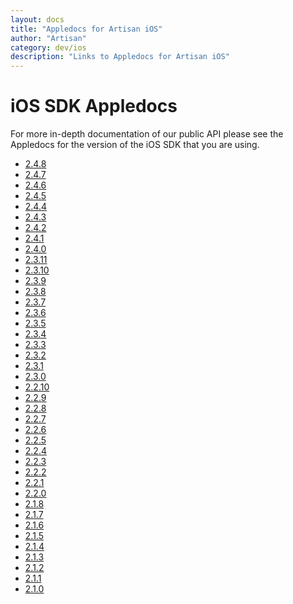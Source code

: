```yaml
---
layout: docs
title: "Appledocs for Artisan iOS"
author: "Artisan"
category: dev/ios
description: "Links to Appledocs for Artisan iOS"
---
```


# iOS SDK Appledocs

For more in-depth documentation of our public API please see the Appledocs for the version of the iOS SDK that you are using.

* <a target="_blank" href="/ios/appledoc/2_4_8">2.4.8</a>
* <a target="_blank" href="/ios/appledoc/2_4_7">2.4.7</a>
* <a target="_blank" href="/ios/appledoc/2_4_6">2.4.6</a>
* <a target="_blank" href="/ios/appledoc/2_4_5">2.4.5</a>
* <a target="_blank" href="/ios/appledoc/2_4_4">2.4.4</a>
* <a target="_blank" href="/ios/appledoc/2_4_3">2.4.3</a>
* <a target="_blank" href="/ios/appledoc/2_4_2">2.4.2</a>
* <a target="_blank" href="/ios/appledoc/2_4_1">2.4.1</a>
* <a target="_blank" href="/ios/appledoc/2_4_0">2.4.0</a>
* <a target="_blank" href="/ios/appledoc/2_3_11">2.3.11</a>
* <a target="_blank" href="/ios/appledoc/2_3_10">2.3.10</a>
* <a target="_blank" href="/ios/appledoc/2_3_9">2.3.9</a>
* <a target="_blank" href="/ios/appledoc/2_3_8">2.3.8</a>
* <a target="_blank" href="/ios/appledoc/2_3_7">2.3.7</a>
* <a target="_blank" href="/ios/appledoc/2_3_6">2.3.6</a>
* <a target="_blank" href="/ios/appledoc/2_3_5">2.3.5</a>
* <a target="_blank" href="/ios/appledoc/2_3_4">2.3.4</a>
* <a target="_blank" href="/ios/appledoc/2_3_3">2.3.3</a>
* <a target="_blank" href="/ios/appledoc/2_3_2">2.3.2</a>
* <a target="_blank" href="/ios/appledoc/2_3_1">2.3.1</a>
* <a target="_blank" href="/ios/appledoc/2_3_0">2.3.0</a>
* <a target="_blank" href="/ios/appledoc/2_2_10">2.2.10</a>
* <a target="_blank" href="/ios/appledoc/2_2_9">2.2.9</a>
* <a target="_blank" href="/ios/appledoc/2_2_8">2.2.8</a>
* <a target="_blank" href="/ios/appledoc/2_2_7">2.2.7</a>
* <a target="_blank" href="/ios/appledoc/2_2_6">2.2.6</a>
* <a target="_blank" href="/ios/appledoc/2_2_5">2.2.5</a>
* <a target="_blank" href="/ios/appledoc/2_2_4">2.2.4</a>
* <a target="_blank" href="/ios/appledoc/2_2_3">2.2.3</a>
* <a target="_blank" href="/ios/appledoc/2_2_2">2.2.2</a>
* <a target="_blank" href="/ios/appledoc/2_2_1">2.2.1</a>
* <a target="_blank" href="/ios/appledoc/2_2_0">2.2.0</a>
* <a target="_blank" href="/ios/appledoc/2_1_8">2.1.8</a>
* <a target="_blank" href="/ios/appledoc/2_1_7">2.1.7</a>
* <a target="_blank" href="/ios/appledoc/2_1_6">2.1.6</a>
* <a target="_blank" href="/ios/appledoc/2_1_5">2.1.5</a>
* <a target="_blank" href="/ios/appledoc/2_1_4">2.1.4</a>
* <a target="_blank" href="/ios/appledoc/2_1_3">2.1.3</a>
* <a target="_blank" href="/ios/appledoc/2_1_2">2.1.2</a>
* <a target="_blank" href="/ios/appledoc/2_1_1">2.1.1</a>
* <a target="_blank" href="/ios/appledoc/2_1_0">2.1.0</a>
